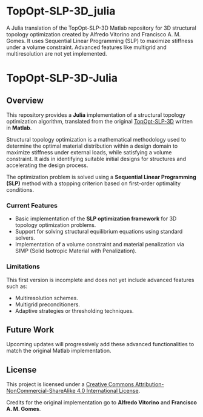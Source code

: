 # TopOpt-SLP-3D_julia
A Julia translation of the TopOpt-SLP-3D Matlab repository for 3D structural topology optimization created by Alfredo Vitorino and Francisco A. M. Gomes. It uses Sequential Linear Programming (SLP) to maximize stiffness under a volume constraint. Advanced features like multigrid and multiresolution are not yet implemented.

# TopOpt-SLP-3D-Julia  

## Overview  
This repository provides a **Julia** implementation of a structural topology optimization algorithm, translated from the original [TopOpt-SLP-3D](https://github.com/AlfredoVitorino/TopOpt-SLP-3D) written in **Matlab**.  

Structural topology optimization is a mathematical methodology used to determine the optimal material distribution within a design domain to maximize stiffness under external loads, while satisfying a volume constraint. It aids in identifying suitable initial designs for structures and accelerating the design process.  

The optimization problem is solved using a **Sequential Linear Programming (SLP)** method with a stopping criterion based on first-order optimality conditions.  

### Current Features  
- Basic implementation of the **SLP optimization framework** for 3D topology optimization problems.  
- Support for solving structural equilibrium equations using standard solvers.  
- Implementation of a volume constraint and material penalization via SIMP (Solid Isotropic Material with Penalization).  

### Limitations  
This first version is incomplete and does not yet include advanced features such as:  
- Multiresolution schemes.  
- Multigrid preconditioners.  
- Adaptive strategies or thresholding techniques.  

## Future Work  
Upcoming updates will progressively add these advanced functionalities to match the original Matlab implementation.  

## License  
This project is licensed under a [Creative Commons Attribution-NonCommercial-ShareAlike 4.0 International License](https://creativecommons.org/licenses/by-nc-sa/4.0/).  

Credits for the original implementation go to **Alfredo Vitorino** and **Francisco A. M. Gomes**.  

